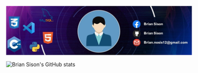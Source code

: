 
<img src="https://raw.githubusercontent.com/BrianSison/BrianSison/main/Cover%20Photo.JPG"/>
<!--*![Top Langs](https://github-readme-stats.vercel.app/api/top-langs/?username=briansison&show_icons=true&theme=cobalt)-->

![Brian Sison's GitHub stats](https://github-readme-stats.vercel.app/api?username=briansison&show_icons=true&theme=cobalt)


